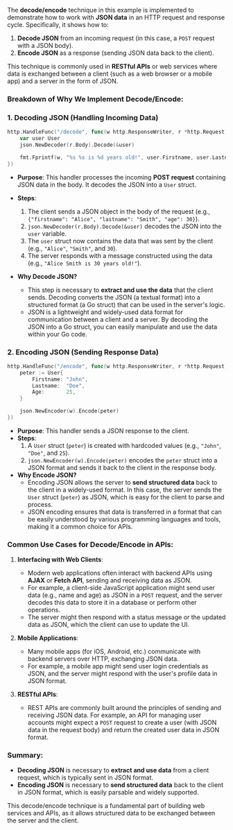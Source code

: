 The **decode/encode** technique in this example is implemented to demonstrate how to work with **JSON data** in an HTTP request and response cycle. Specifically, it shows how to:

1. **Decode JSON** from an incoming request (in this case, a `POST` request with a JSON body).
2. **Encode JSON** as a response (sending JSON data back to the client).

This technique is commonly used in **RESTful APIs** or web services where data is exchanged between a client (such as a web browser or a mobile app) and a server in the form of JSON.

### Breakdown of Why We Implement Decode/Encode:

### 1. **Decoding JSON (Handling Incoming Data)**

```go
http.HandleFunc("/decode", func(w http.ResponseWriter, r *http.Request) {
    var user User
    json.NewDecoder(r.Body).Decode(&user)

    fmt.Fprintf(w, "%s %s is %d years old!", user.Firstname, user.Lastname, user.Age)
})
```

- **Purpose**: This handler processes the incoming **POST request** containing JSON data in the body. It decodes the JSON into a `User` struct.
- **Steps**:

  1. The client sends a JSON object in the body of the request (e.g., `{"firstname": "Alice", "lastname": "Smith", "age": 30}`).
  2. `json.NewDecoder(r.Body).Decode(&user)` decodes the JSON into the `user` variable.
  3. The `user` struct now contains the data that was sent by the client (e.g., `"Alice"`, `"Smith"`, and `30`).
  4. The server responds with a message constructed using the data (e.g., `"Alice Smith is 30 years old!"`).

- **Why Decode JSON?**
  - This step is necessary to **extract and use the data** that the client sends. Decoding converts the JSON (a textual format) into a structured format (a Go struct) that can be used in the server's logic.
  - JSON is a lightweight and widely-used data format for communication between a client and a server. By decoding the JSON into a Go struct, you can easily manipulate and use the data within your Go code.

### 2. **Encoding JSON (Sending Response Data)**

```go
http.HandleFunc("/encode", func(w http.ResponseWriter, r *http.Request) {
    peter := User{
        Firstname: "John",
        Lastname:  "Doe",
        Age:       25,
    }

    json.NewEncoder(w).Encode(peter)
})
```

- **Purpose**: This handler sends a JSON response to the client.
- **Steps**:
  1. A `User` struct (`peter`) is created with hardcoded values (e.g., `"John"`, `"Doe"`, and `25`).
  2. `json.NewEncoder(w).Encode(peter)` encodes the `peter` struct into a JSON format and sends it back to the client in the response body.
- **Why Encode JSON?**
  - Encoding JSON allows the server to **send structured data** back to the client in a widely-used format. In this case, the server sends the `User` struct (`peter`) as JSON, which is easy for the client to parse and process.
  - JSON encoding ensures that data is transferred in a format that can be easily understood by various programming languages and tools, making it a common choice for APIs.

### Common Use Cases for Decode/Encode in APIs:

1. **Interfacing with Web Clients**:

   - Modern web applications often interact with backend APIs using **AJAX** or **Fetch API**, sending and receiving data as JSON.
   - For example, a client-side JavaScript application might send user data (e.g., name and age) as JSON in a `POST` request, and the server decodes this data to store it in a database or perform other operations.
   - The server might then respond with a status message or the updated data as JSON, which the client can use to update the UI.

2. **Mobile Applications**:

   - Many mobile apps (for iOS, Android, etc.) communicate with backend servers over HTTP, exchanging JSON data.
   - For example, a mobile app might send user login credentials as JSON, and the server might respond with the user's profile data in JSON format.

3. **RESTful APIs**:
   - REST APIs are commonly built around the principles of sending and receiving JSON data. For example, an API for managing user accounts might expect a `POST` request to create a user (with JSON data in the request body) and return the created user data in JSON format.

### Summary:

- **Decoding JSON** is necessary to **extract and use data** from a client request, which is typically sent in JSON format.
- **Encoding JSON** is necessary to **send structured data** back to the client in JSON format, which is easily parsable and widely supported.

This decode/encode technique is a fundamental part of building web services and APIs, as it allows structured data to be exchanged between the server and the client.
